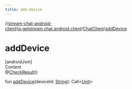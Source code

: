 ```yaml
---
title: add-device
---
```

//[stream-chat-android-client](../../../index.md)/[io.getstream.chat.android.client](../index.md)/[ChatClient](index.md)/[addDevice](addDevice.md)



# addDevice  
[androidJvm]  
Content  
@[CheckResult](https://developer.android.com/reference/kotlin/androidx/annotation/CheckResult.html)()  
  
fun [addDevice](addDevice.md)(deviceId: [String](https://kotlinlang.org/api/latest/jvm/stdlib/kotlin/-string/index.html)): Call&lt;[Unit](https://kotlinlang.org/api/latest/jvm/stdlib/kotlin/-unit/index.html)&gt;  




